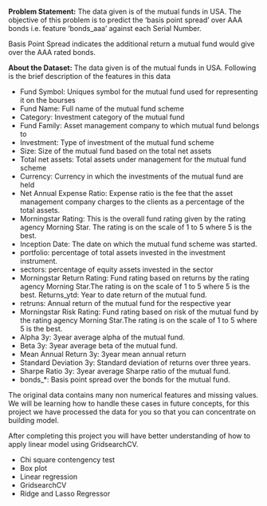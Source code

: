 **Problem Statement:** 
The data given is of the mutual funds in USA. The objective of this problem is to predict the ‘basis point spread’ over AAA bonds i.e. feature ‘bonds_aaa’ against each Serial Number.

Basis Point Spread indicates the additional return a mutual fund would give over the AAA rated bonds.

**About the Dataset:**
The data given is of the mutual funds in USA. Following is the brief description of the features in this data

* Fund Symbol: Uniques symbol for the mutual fund used for representing it on the bourses
* Fund Name: Full name of the mutual fund scheme
* Category: Investment category of the mutual fund
* Fund Family: Asset management company to which mutual fund belongs to
* Investment: Type of investment of the mutual fund scheme
* Size: Size of the mutual fund based on the total net assets
* Total net assets: Total assets under management for the mutual fund scheme
* Currency: Currency in which the investments of the mutual fund are held
* Net Annual Expense Ratio: Expense ratio is the fee that the asset management company charges to the clients as a percentage of the total assets.
* Morningstar Rating: This is the overall fund rating given by the rating agency Morning Star. The rating is on the scale of 1 to 5 where 5 is the best.
* Inception Date: The date on which the mutual fund scheme was started.
* portfolio: percentage of total assets invested in the investment instrument.
* sectors: percentage of equity assets invested in the sector
* Morningstar Return Rating: Fund rating based on returns by the rating agency Morning Star.The rating is on the scale of 1 to 5 where 5 is the best. Returns_ytd: Year to date return of the mutual fund.
* retruns: Annual return of the mutual fund for the respective year
* Morningstar Risk Rating: Fund rating based on risk of the mutual fund by the rating agency Morning Star.The rating is on the scale of 1 to 5 where 5 is the best.
* Alpha 3y: 3year average alpha of the mutual fund.
* Beta 3y: 3year average beta of the mutual fund.
* Mean Annual Return 3y: 3year mean annual return
* Standard Deviation 3y: Standard deviation of returns over three years.
* Sharpe Ratio 3y: 3year average Sharpe ratio of the mutual fund.
* bonds_*: Basis point spread over the bonds for the mutual fund.

The original data contains many non numerical features and missing values. We will be learning how to handle these cases in future concepts, for this project we have processed the data for you so that you can concentrate on building model.

After completing this project you will have better understanding of how to apply linear model using GridsearchCV.

* Chi square contengency test
* Box plot
* Linear regression
* GridsearchCV
* Ridge and Lasso Regressor
